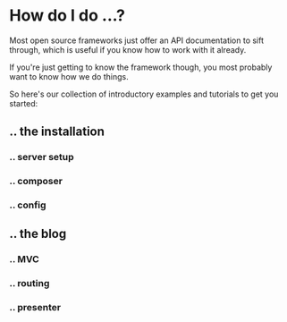 # How do I do ...?

Most open source frameworks just offer an API documentation to sift through, which is useful if you know how to work with it already.

If you're just getting to know the framework though, you most probably want to know how we do things.

So here's our collection of introductory examples and tutorials to get you started:

## .. the installation

### .. server setup

### .. composer

### .. config


## .. the blog

### .. MVC

### .. routing

### .. presenter